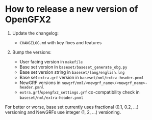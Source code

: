 # How to release a new version of OpenGFX2

1. Update the changelog:
   * `CHANGELOG.md` with key fixes and features

2. Bump the versions:
   * User facing version in `makefile`
   * Base set version in `baseset/baseset_generate_obg.py`
   * Base set version string in `baseset/lang/english.lng`
   * Base set `extra.grf` version in `baseset/nml/extra-header.pnml`
   * NewGRF versions in `newgrf/nml/<newgrf_name>/<newgrf_name>-header.pmnl`
   * `extra.grf`/`opengfx2_settings.grf` co-compatibility check in `baseset/nml/extra-header.pnml`

For better or worse, base set currently uses fractional (0.1, 0.2, ...) versioning and NewGRFs use integer (1, 2, ...) versioning.

